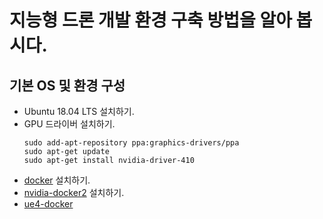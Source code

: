 # 지능형 드론 개발 환경 구축 방법을 알아 봅시다.

## 기본 OS 및 환경 구성
* Ubuntu 18.04 LTS 설치하기.
* GPU 드라이버 설치하기.
  ```
  sudo add-apt-repository ppa:graphics-drivers/ppa
  sudo apt-get update
  sudo apt-get install nvidia-driver-410
  ```
* [docker](https://docs.docker.com/install/linux/docker-ce/ubuntu/) 설치하기.
* [nvidia-docker2](https://github.com/NVIDIA/nvidia-docker/wiki/Installation-(version-2.0)) 설치하기.
* [ue4-docker](https://adamrehn.com/docs/ue4-docker/configuration/configuring-linux) 
